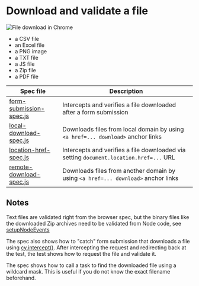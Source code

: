 # Download and validate a file

![File download in Chrome](images/chrome.png)

- a CSV file
- an Excel file
- a PNG image
- a TXT file
- a JS file
- a Zip file
- a PDF file

Spec file | Description
---|---
[form-submission-spec.js](./cypress/integration/form-submission-spec.js) | Intercepts and verifies a file downloaded after a form submission
[local-download-spec.js](./cypress/integration/local-download-spec.js) | Downloads files from local domain by using `<a href=... download>` anchor links
[location-href-spec.js](./cypress/integration/location-href-spec.js) | Intercepts and verifies a file downloaded via setting `document.location.href=...` URL
[remote-download-spec.js](./cypress/integration/remote-download-spec.js) | Downloads files from another domain by using `<a href=... download>` anchor links

## Notes

Text files are validated right from the browser spec, but the binary files like the downloaded Zip archives need to be validated from Node code, see [setupNodeEvents](cypress.config.js)

The spec also shows how to "catch" form submission that downloads a file using [cy.intercept()](https://on.cypress.io/intercept). After intercepting the request and redirecting back at the test, the test shows how to request the file and validate it.

The spec shows how to call a task to find the downloaded file using a wildcard mask. This is useful if you do not know the exact filename beforehand.
